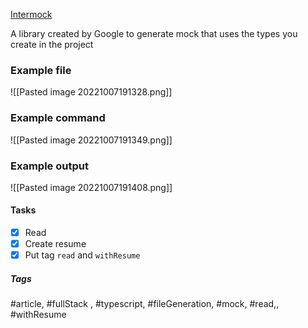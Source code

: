 [Intermock](https://github.com/google/intermock)

A library created by Google to generate mock that uses the types you create in the project

### Example file

![[Pasted image 20221007191328.png]]

### Example command

![[Pasted image 20221007191349.png]]

### Example output

![[Pasted image 20221007191408.png]]


#### Tasks
- [x] Read
- [x] Create resume
- [x] Put tag `read` and `withResume`

##### Tags
#article, #fullStack , #typescript, #fileGeneration, #mock, #read,, #withResume 
